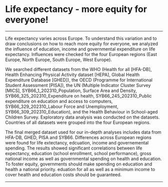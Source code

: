 # Life expectancy - more equity for everyone!
---

Life expectancy varies across Europe. To understand this variation and to draw conclusions on how to reach more equity for everyone, we analyzed the influence of education, income and governmental expenditure on life expectancy. Influences were checked for the four European regions (East Europe, North Europe, South Europe, West Europe). 

We searched different datasets from the WHO (Health for all [HFA-DB], Health Enhancing Physical Activity dataset [HEPA], Global Health Expenditure Database [GHED]), the OECD (Programme for International Student Assessment [PISA]), the UN (Multiple Indicator Cluster Survey [MICS], SYB66_1_202310_Population, Surface Area and Density, SYB66_325_202310_Expenditure on health, SYB66_245_202310_Public expenditure on education and access to computers, SYB66_329_202310_Labour Force and Unemployment, SYB66_309_202310_Education), and the Health Behaviour in School-aged Children Survey. Exploratory data analysis was conducted on the datasets. Countries of all datasets were grouped into the four European regions. 

The final merged dataset used for our in-depth analyses includes data from HFA-DB, GHED, PISA and SYB66. Differences across European regions were found for life extectancy, edcuation, income and governemental spending. The results showed significant correlations between life expectancy, education (school enrollment, school performance), gross national income as well as governmental spending on health and education. To foster equity, governments should make spending on education and health a national priority. eduation for all as well as a minimum income to cover health and education costs should be guaranteed. 

---


